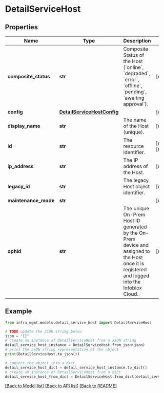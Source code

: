 # DetailServiceHost


## Properties

Name | Type | Description | Notes
------------ | ------------- | ------------- | -------------
**composite_status** | **str** | Composite Status of the Host (&#x60;online&#x60;, &#x60;degraded&#x60;, &#x60;error&#x60;, &#x60;offline&#x60;, &#x60;pending&#x60;, &#x60;awaiting approval&#x60;). | [optional] 
**config** | [**DetailServiceHostConfig**](DetailServiceHostConfig.md) |  | [optional] 
**display_name** | **str** | The name of the Host (unique). | [optional] 
**id** | **str** | The resource identifier. | [optional] [readonly] 
**ip_address** | **str** | The IP address of the Host. | [optional] 
**legacy_id** | **str** | The legacy Host object identifier. | [optional] 
**maintenance_mode** | **str** |  | [optional] 
**ophid** | **str** | The unique On-Prem Host ID generated by the On-Prem device and assigned to the Host once it is registered and logged into the Infoblox Cloud. | [optional] 

## Example

```python
from infra_mgmt.models.detail_service_host import DetailServiceHost

# TODO update the JSON string below
json = "{}"
# create an instance of DetailServiceHost from a JSON string
detail_service_host_instance = DetailServiceHost.from_json(json)
# print the JSON string representation of the object
print(DetailServiceHost.to_json())

# convert the object into a dict
detail_service_host_dict = detail_service_host_instance.to_dict()
# create an instance of DetailServiceHost from a dict
detail_service_host_from_dict = DetailServiceHost.from_dict(detail_service_host_dict)
```
[[Back to Model list]](../README.md#documentation-for-models) [[Back to API list]](../README.md#documentation-for-api-endpoints) [[Back to README]](../README.md)


